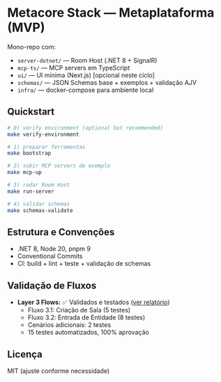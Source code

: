 # Metacore Stack — Metaplataforma (MVP)

Mono-repo com:
- `server-dotnet/` — Room Host (.NET 8 + SignalR)
- `mcp-ts/` — MCP servers em TypeScript
- `ui/` — UI mínima (Next.js) [opcional neste ciclo]
- `schemas/` — JSON Schemas base + exemplos + validação AJV
- `infra/` — docker-compose para ambiente local

## Quickstart
```bash
# 0) verify environment (optional but recommended)
make verify-environment

# 1) preparar ferramentas
make bootstrap

# 2) subir MCP servers de exemplo
make mcp-up

# 3) rodar Room Host
make run-server

# 4) validar schemas
make schemas-validate
```

## Estrutura e Convenções

* .NET 8, Node 20, pnpm 9
* Conventional Commits
* CI: build + lint + teste + validação de schemas

## Validação de Fluxos

* **Layer 3 Flows:** ✅ Validados e testados ([ver relatório](LAYER3_VALIDATION_SUMMARY.md))
  - Fluxo 3.1: Criação de Sala (5 testes)
  - Fluxo 3.2: Entrada de Entidade (8 testes)
  - Cenários adicionais: 2 testes
  - 15 testes automatizados, 100% aprovação

## Licença

MIT (ajuste conforme necessidade)
